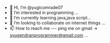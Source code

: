 - 👋 Hi, I’m @yugicomrade07
- 👀 I’m interested in programming ...
- 🌱 I’m currently learning java,java script...
- 💞️ I’m looking to collaborate on internet things ...
- 📫 How to reach me --- ping me on gmail -> syugendranprogrammer@gmail.com ...

<!---
yugicomrade07/yugicomrade07 is a ✨ special ✨ repository because its `README.md` (this file) appears on your GitHub profile.
You can click the Preview link to take a look at your changes.
--->
